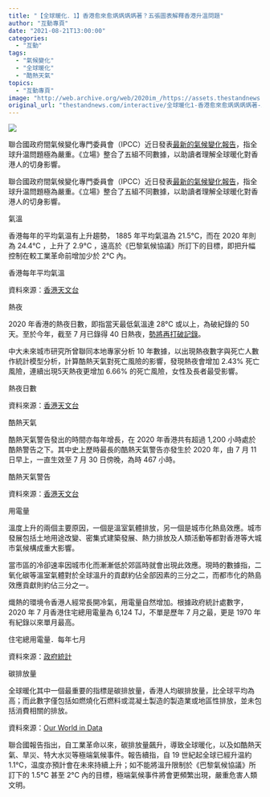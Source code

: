 ```yaml
---
title: "【全球暖化．1】香港愈來愈焫焫焫焫著？五張圖表解釋香港升溫問題"
author: "互動專頁"
date: "2021-08-21T13:00:00"
categories:
  - "互動"
tags:
  - "氣候變化"
  - "全球暖化"
  - "酷熱天氣"
topics:
  - "互動專頁"
image: "http://web.archive.org/web/2020im_/https://assets.thestandnews.com/media/photos/global-warming_OZnQWyJ.png"
original_url: "thestandnews.com/interactive/全球暖化1-香港愈來愈焫焫焫焫著-五張圖表解釋香港升溫問題"
---
```

![](http://web.archive.org/web/2020im_/https://assets.thestandnews.com/media/photos/global-warming_OZnQWyJ.png)

聯合國政府間氣候變化專門委員會（IPCC）近日發表[最新的氣候變化報告](../../international/%E8%81%AF%E5%90%88%E5%9C%8B%E5%A7%94%E5%93%A1%E6%9C%83%E6%9C%80%E6%96%B0%E5%A0%B1%E5%91%8A%E9%99%A4%E9%9D%9E%E7%AB%8B%E5%8D%B3%E5%A4%A7%E8%A6%8F%E6%A8%A1%E6%B8%9B%E7%A2%B3%E6%8E%92%E6%94%BE-%E5%90%A6%E5%89%87%E9%9B%A3%E9%98%BB%E5%85%A8%E7%90%83%E5%8D%87%E6%BA%AB)，指全球升温問題極為嚴重。《立場》整合了五組不同數據，以助讀者理解全球暖化對香港人的切身影響。

 

聯合國政府間氣候變化專門委員會（IPCC）近日發表[最新的氣候變化報告](../../international/%E8%81%AF%E5%90%88%E5%9C%8B%E5%A7%94%E5%93%A1%E6%9C%83%E6%9C%80%E6%96%B0%E5%A0%B1%E5%91%8A%E9%99%A4%E9%9D%9E%E7%AB%8B%E5%8D%B3%E5%A4%A7%E8%A6%8F%E6%A8%A1%E6%B8%9B%E7%A2%B3%E6%8E%92%E6%94%BE-%E5%90%A6%E5%89%87%E9%9B%A3%E9%98%BB%E5%85%A8%E7%90%83%E5%8D%87%E6%BA%AB)，指全球升温問題極為嚴重。《立場》整合了五組不同數據，以助讀者理解全球暖化對香港人的切身影響。

氣溫

香港每年的平均氣温有上升趨勢， 1885 年平均氣温為 21.5°C，而在 2020 年則為 24.4°C ，上升了 2.9°C ，遠高於《巴黎氣候協議》所訂下的目標，即把升幅控制在較工業革命前增加少於 2℃ 內。

香港每年平均氣溫

資料來源：[香港天文台](http://web.archive.org/web/20211104134811/https://www.hko.gov.hk/tc/cis/yearlyExtract.htm)

熱夜

2020 年香港的熱夜日數，即指當天最低氣溫達 28°C 或以上，為破紀錄的 50 天。至於今年，截至 7 月已錄得 40 日熱夜，[勢將再打破記錄](http://web.archive.org/web/20211104134811/https://www.hko.gov.hk/tc/cis/statistic/hngtday_statistic.htm)。

中大未來城市研究所曾聯同本地專家分析 10 年數據，以出現熱夜數字與死亡人數作統計模型分析，計算酷熱天氣對死亡風險的影響，發現熱夜會增加 2.43% 死亡風險，連續出現5天熱夜更增加 6.66% 的死亡風險，女性及長者最受影響。

熱夜日數

資料來源：[香港天文台](http://web.archive.org/web/20211104134811/https://www.hko.gov.hk/tc/cis/statistic/hngtday_statistic.htm)

酷熱天氣

酷熱天氣警告發出的時間亦每年增長，在 2020 年香港共有超過 1,200 小時處於酷熱警告之下。其中史上歷時最長的酷熱天氣警告亦發生於 2020 年，由 7 月 11 日早上，一直生效至 7 月 30 日傍晚，為時 467 小時。

酷熱天氣警告

資料來源：[香港天文台](http://web.archive.org/web/20211104134811/https://www.hko.gov.hk/tc/cis/statistic/vhotday_statistic.htm)

用電量

溫度上升的兩個主要原因，一個是溫室氣體排放，另一個是城市化熱島效應。城巿發展包括土地用途改變、密集式建築發展、熱力排放及人類活動等都對香港等大城巿氣候構成重大影響。

當市區的冷卻速率因城市化而漸漸低於郊區時就會出現此效應。現時的數據指，二氧化碳等溫室氣體對於全球溫升的貢獻約佔全部因素的三分之二，而都市化的熱島效應貢獻則約佔三分之一。

熾熱的環境令香港人經常長開冷氣，用電量自然增加。根據政府統計處數字，2020 年 7 月香港住宅總用電量為 6,124 TJ，不單是歷年 7 月之最，更是 1970 年有紀錄以來單月最高。

住宅總用電量．每年七月

資料來源：[政府統計](http://web.archive.org/web/20211104134811/https://www.censtatd.gov.hk/tc/web_table.html?id=127)

碳排放量

全球暖化其中一個最重要的指標是碳排放量，香港人均碳排放量，比全球平均為高；而此數字僅包括如燃燒化石燃料或混凝土製造的製造業或地區性排放，並未包括消費相關的排放。

資料來源：[Our World in Data](http://web.archive.org/web/20211104134811/https://ourworldindata.org/co2/country/hong-kong)

聯合國報告指出，自工業革命以來，碳排放量飆升，導致全球暖化，以及如酷熱天氣、旱災、特大水災等極端氣候事件。報告續指，自 19 世紀起全球已經升温約 1.1°C，温度亦預計會在未來持續上升；如不能將溫升限制於《巴黎氣候協議》所訂下的 1.5°C 甚至 2°C 內的目標，極端氣候事件將會更頻繁出現，嚴重危害人類文明。